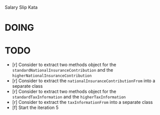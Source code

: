 Salary Slip Kata

# DOING

# TODO

- [r] Consider to extract two methods object for the `standardNationalInsuranceContribution` and the `higherNationalInsuranceContribution`
- [r] Consider to extract the `nationalInsuranceContributionFrom` into a separate class
- [r] Consider to extract two methods object for the `standardTaxInformation` and the `higherTaxInformation`
- [r] Consider to extract the `taxInformationFrom` into a separate class
- [f] Start the iteration 5
